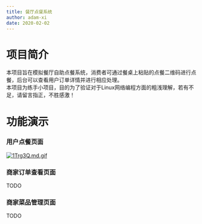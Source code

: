 ```yaml
---
title: 餐厅点餐系统
author: adam-xi
date: 2020-02-02
---
```

# 项目简介
本项目旨在模拟餐厅自助点餐系统，消费者可通过餐桌上粘贴的点餐二维码进行点餐，后台可以查看用户订单详情并进行相应处理。<br />
本项目为练手小项目，目的为了验证对于Linux网络编程方面的粗浅理解，若有不足，请留言指正，不胜感激！

# 功能演示

### 用户点餐页面
[![1Trg3Q.md.gif](https://s2.ax1x.com/2020/02/11/1Trg3Q.md.gif)](https://imgchr.com/i/1Trg3Q)

### 商家订单查看页面
TODO

### 商家菜品管理页面
TODO
